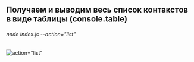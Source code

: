 
## Получаем и выводим весь список контакстов в виде таблицы (console.table)

###### node index.js --action="list"

![action="list"](/images/1.png)
